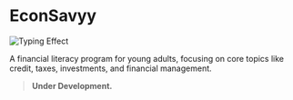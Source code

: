 # EconSavyy
![Typing Effect](https://cdn.rsrdev.com/typing?font=Raleway&amp;duration=4000&amp;pause=1000&amp;size=16&amp;color=ffffff&amp;width=435&amp;lines=A+financial+literacy+program;Reforming+financial+education;Empowering+change+in+financial+literacy;A+start-up+project)

A financial literacy program for young adults, focusing on core topics like credit, taxes, investments, and financial management.

> **Under Development.**
